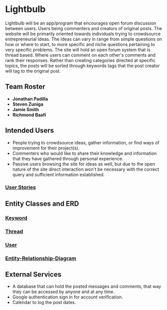 
# Lightbulb

Lightbulb will be an app/program that encourages open forum discussion between users. Users being commenters and creators of original posts. The website will be primarily oriented towards individuals trying to crowdsource entrepreneurial ideas. The ideas can vary in range from simple questions on how or where to start, to more specific and niche questions pertaining to very specific problems. The site will hold an open forum system that is thread based. Where users can comment on each other's comments and rank their responses. Rather than creating categories directed at specific topics, the posts will be sorted through keywords tags that the post creator will tag to the original post.

## Team Roster

* **Jonathan Padilla** 
* **Steven Zuniga** 
* **Jamie Smith** 
* **Richmond Baafi** 

## Intended Users

- People trying to crowdsource ideas, gather information, or find ways of improvement for their project(s).
- Commenters who would like to share their knowledge and information that they have gathered through personal experience.
- Passive users browsing the site for ideas as well, but due to the open nature of the site direct interaction won't be necessary with the correct query and sufficient information established.

### [User Stories](user-stories.md)



## Entity Classes and ERD
### [Keyword](https://github.com/team-lightbulb/server/blob/master/src/main/java/io/github/lightbulb/model/entity/Keyword.java)
### [Thread](https://github.com/team-lightbulb/server/blob/master/src/main/java/io/github/lightbulb/model/entity/Thread.java)
### [User](https://github.com/team-lightbulb/server/blob/master/src/main/java/io/github/lightbulb/model/entity/User.java)

### [Entity-Relationship-Diagram](erd.md)


## External Services

- A database that can hold the posted messages and comments, that way they can be accessed by anyone and at any time.
- Google authentication sign in for account verification.
- Calendar to log the post dates.
